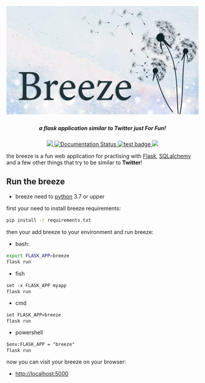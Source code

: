 <p algin="center">
    <img src="https://raw.githubusercontent.com/mmdbalkhi/breeze/main/artwork/breeze.png">
</p>

<h5 align="center"> a flask application similar to Twitter just For Fun!</h5>

<p align="center">
    <a href="https://github.com/mmdbalkhi/breeze/tree/main/LICENSE">
        <img src="https://img.shields.io/badge/license-MIT-blue.svg">
    </a>
    <a href='https://python-breeze.readthedocs.io/?badge=latest'>
        <img src='https://readthedocs.org/projects/python-breeze/badge/?version=latest' alt='Documentation Status' />
    </a>
    <a href="https://github.com/mmdbalkhi/breeze/actions/workflows/tests.yaml">
        <img src="https://github.com/mmdbalkhi/breeze/actions/workflows/tests.yaml/badge.svg"
        alt="test badge">
    </a>
    <a href="https://codecov.io/gh/mmdbalkhi/breeze">
        <img src="https://codecov.io/gh/mmdbalkhi/breeze/branch/main/graph/badge.svg?token=6C8nLeyYht"/>
    </a>
</p>

the breeze is a fun web application for practising with [Flask](https://flask.palletsprojects.com/), [SQLalchemy](https://www.sqlalchemy.org/) and a few other things that try to be similar to **Twitter**!

## Run the breeze

- breeze need to [python](https://python.org) 3.7 or upper

first your need to install breeze requirements:

```bash
pip install -r requirements.txt
```

then your add breeze to your environment and run breeze:

- bash:

```bash
export FLASK_APP=breeze
flask run
```

- fish

```fish
set -x FLASK_APP myapp
flask run
```

- cmd

```
set FLASK_APP=breeze
flask run
```

- powershell

```
$env:FLASK_APP = "breeze"
flask run
```

now you can visit your breeze on your browser:

- <http://localhost:5000>

